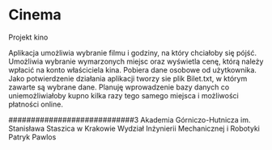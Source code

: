 # Cinema
Projekt kino

Aplikacja umożliwia wybranie filmu i godziny, na który chciałoby się pójść. Umożliwia
wybranie wymarzonych miejsc oraz wyświetla cenę, którą należy wpłacić na konto
właściciela kina. Pobiera dane osobowe od użytkownika. Jako potwierdzenie
działania aplikacji tworzy sie plik Bilet.txt, w którym zawarte są wybrane dane.
Planuję wprowadzenie bazy danych co uniemożliwiałoby kupno kilka razy tego
samego miejsca i możliwości płatności online.

############################3
Akademia Górniczo-Hutnicza im. Stanisława Staszica w Krakowie
Wydział Inżynierii Mechanicznej i Robotyki
Patryk Pawlos

